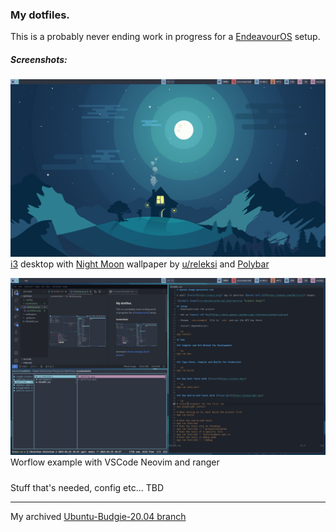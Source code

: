 ### My dotfiles.

This is a probably never ending work in progress for a [EndeavourOS](https://endeavouros.com/) setup.

##### Screenshots:
![Desktop-Polybar-Wallpaper](/screenshots/desktop.png)
[i3](https://i3wm.org/) desktop with [Night Moon](https://www.reddit.com/r/wallpapers/comments/f1my14/night_moon_made_by_me_3840x2400/) wallpaper by [u/releksi](https://www.reddit.com/user/releksi/) and [Polybar](https://github.com/polybar/polybar)


![workflow-vscode-neovim-ranger](/screenshots/workflow.png)
Worflow example with VSCode Neovim and ranger

#####
Stuff that's needed, config etc... TBD

---
My archived [Ubuntu-Budgie-20.04 branch](https://github.com/Cribac/dotfiles/tree/ubuntu-budgie-20.04)
